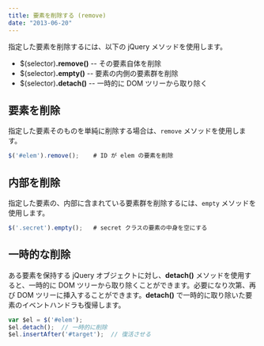 ```yaml
---
title: 要素を削除する (remove)
date: "2013-06-20"
---
```


指定した要素を削除するには、以下の jQuery メソッドを使用します。

* $(selector)**.remove()** -- その要素自体を削除
* $(selector)**.empty()** -- 要素の内側の要素群を削除
* $(selector)**.detach()** -- 一時的に DOM ツリーから取り除く

要素を削除
----

指定した要素そのものを単純に削除する場合は、`remove` メソッドを使用します。

```javascript
$('#elem').remove();    # ID が elem の要素を削除
```

内部を削除
----

指定した要素の、内部に含まれている要素群を削除するには、`empty` メソッドを使用します。

```javascript
$('.secret').empty();   # secret クラスの要素の中身を空にする
```

一時的な削除
----

ある要素を保持する jQuery オブジェクトに対し、**detach()** メソッドを使用すると、一時的に DOM ツリーから取り除くことができます。必要になり次第、再び DOM ツリーに挿入することができます。**detach()** で一時的に取り除いた要素のイベントハンドラも復帰します。

```javascript
var $el = $('#elem');
$el.detach();  // 一時的に削除
$el.insertAfter('#target');  // 復活させる
```

